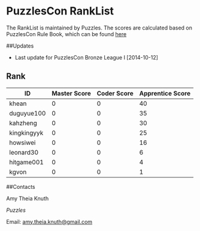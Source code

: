 # PuzzlesCon RankList

The RankList is maintained by Puzzles. The scores are calculated based on PuzzlesCon Rule Book, which can be found [here](https://github.com/duguyue100/acm-training/blob/master/contest_rule_book/contest_rule_book.pdf)

##Updates

+ Last update for PuzzlesCon Bronze League I [2014-10-12]

## Rank

|ID         |Master Score|Coder Score|Apprentice Score|
|-----------|------------|-----------|----------------|
|khean      |0           |0          |40              |
|duguyue100 |0           |0          |35              |
|kahzheng   |0           |0          |30              |
|kingkingyyk|0           |0          |25              |
|howsiwei   |0           |0          |16              |
|leonard30  |0           |0          |6               |
|hitgame001 |0           |0          |4               |
|kgvon      |0           |0          |1               |

##Contacts

Amy Theia Knuth

_Puzzles_

Email: amy.theia.knuth@gmail.com